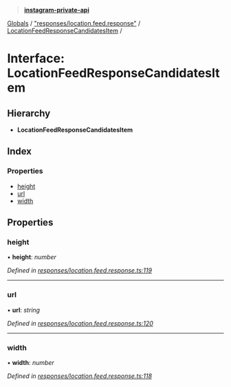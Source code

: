 > **[instagram-private-api](../README.md)**

[Globals](../README.md) / ["responses/location.feed.response"](../modules/_responses_location_feed_response_.md) / [LocationFeedResponseCandidatesItem](_responses_location_feed_response_.locationfeedresponsecandidatesitem.md) /

# Interface: LocationFeedResponseCandidatesItem

## Hierarchy

* **LocationFeedResponseCandidatesItem**

## Index

### Properties

* [height](_responses_location_feed_response_.locationfeedresponsecandidatesitem.md#height)
* [url](_responses_location_feed_response_.locationfeedresponsecandidatesitem.md#url)
* [width](_responses_location_feed_response_.locationfeedresponsecandidatesitem.md#width)

## Properties

###  height

• **height**: *number*

*Defined in [responses/location.feed.response.ts:119](https://github.com/dilame/instagram-private-api/blob/01eb399/src/responses/location.feed.response.ts#L119)*

___

###  url

• **url**: *string*

*Defined in [responses/location.feed.response.ts:120](https://github.com/dilame/instagram-private-api/blob/01eb399/src/responses/location.feed.response.ts#L120)*

___

###  width

• **width**: *number*

*Defined in [responses/location.feed.response.ts:118](https://github.com/dilame/instagram-private-api/blob/01eb399/src/responses/location.feed.response.ts#L118)*